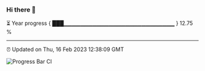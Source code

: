 ### Hi there 👋

⏳ Year progress { ███▁▁▁▁▁▁▁▁▁▁▁▁▁▁▁▁▁▁▁▁▁▁▁▁▁▁▁ } 12.75 %

---

⏰ Updated on Thu, 16 Feb 2023 12:38:09 GMT

![Progress Bar CI](https://github.com/ZhaoGui/ZhaoGui/workflows/Progress%20Bar%20CI/badge.svg)
